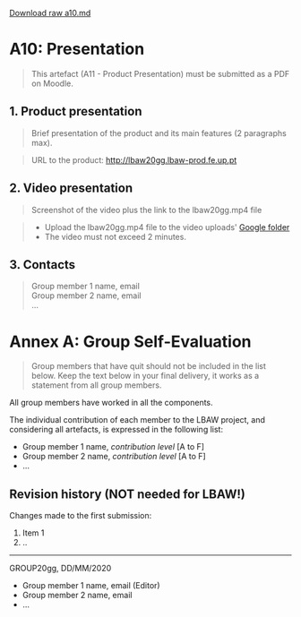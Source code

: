 [Download raw a10.md](uploads/8e10cc4eb707399a00c3e451f032a696/a10.md)

# A10: Presentation
 
> This artefact (A11 - Product Presentation) must be submitted as a PDF on Moodle.

## 1. Product presentation

> Brief presentation of the product and its main features (2 paragraphs max).  

> URL to the product: http://lbaw20gg.lbaw-prod.fe.up.pt  

## 2. Video presentation

> Screenshot of the video plus the link to the lbaw20gg.mp4 file  

> - Upload the lbaw20gg.mp4 file to the video uploads' [Google folder](https://drive.google.com/open?id=1C8ZAcqh6HRPsQEVpTRDeNNPwzKWXLPh4 "Videos folder")  
> - The video must not exceed 2 minutes.  

## 3. Contacts

> Group member 1 name, email  
> Group member 2 name, email  
> ...  

# Annex A: Group Self-Evaluation

> Group members that have quit should not be included in the list below.
> Keep the text below in your final delivery, it works as a statement from all group members.

All group members have worked in all the components.

The individual contribution of each member to the LBAW project, and considering all artefacts, is expressed in the following list:

* Group member 1 name, _contribution level_ [A to F]
* Group member 2 name, _contribution level_ [A to F]
* ...

## Revision history (NOT needed for LBAW!)

Changes made to the first submission:
1. Item 1
1. ..

***
GROUP20gg, DD/MM/2020
 
* Group member 1 name, email (Editor)
* Group member 2 name, email
* ...
